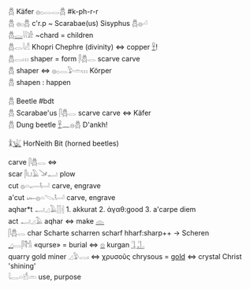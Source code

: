 𓆣 Käfer 𓐍𓊪𓂋𓂋𓆣 #k-ph-r-r  
𓆣 𓐍𓊪𓆣 c'r.p ~ Scarabae(us) Sisyphus 𓆣𓐍𓏘  
𓆣[𓂋](𓂋)𓇋𓇋𓀀 ~chard = children  
𓆣𓂋𓇋𓀭  Khopri Chephre (divinity)  ⇔ copper [𓋹](𓋹)!  
𓆣𓂋𓏥  shaper = form  𓋴𓆣𓂋 scarve carve  
𓆣 shaper ⇔ 𓐍𓊪𓂋𓅱𓏛𓏥 Körper  
𓆣  shapen : happen  

𓆣 Beetle #bdt  
𓆣 Scarabae'us 𓋴𓆣𓂋 scarve carve ⇔ Käfer  
𓆣 Dung beetle [𓋹](𓋹)𓈖𓐍𓆣  D'ankh!  

𓇇[𓆤](𓆤) HorNeith Bit (horned beetles)  


carve 𓋴𓆣𓂋 ⇔  
scar 𓋴𓂓𓄿𓍁𓂝 plow  
cut   𓐍𓏏𓂷𓂡  carve, engrave  
a'cut 𓆱𓐍𓏏𓌫𓂡  carve, engrave  
aqhar*t 𓂝𓈎𓄿𓂭𓂭𓏜 1. akkurat 2. ἀγαθ:good 3. a'carpe diem  
act 𓂝𓈎𓄿  aqhar ⇔ make [𓁹](𓁹)  
𓋴𓆣𓂋 char Scharte scharren scharf hharf:sharp++ -> Scheren  
[𓈎](𓈎)𓂋𓋴𓌟𓀜 «qurse» = burial ⇔ [𓊖](𓊖) kurgan [𓊼](𓊼)[𓊻](𓊻)  
 quarry  gold miner   𓈎𓅱𓂋𓏤 ⇔ χρυσοῦς chrysous = [gold](gold) ⇔ crystal Christ 'shining'  
𓇋𓂋𓏏𓀺𓏛  use, purpose  
